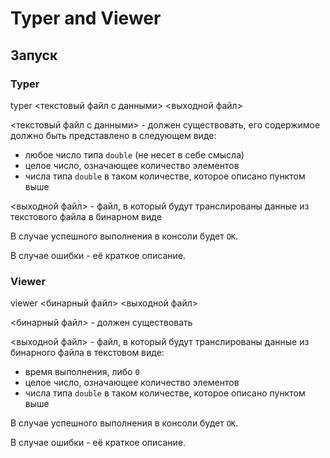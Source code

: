 # Typer and Viewer

## Запуск

### Typer

typer <текстовый файл с данными> <выходной файл>

<текстовый файл с данными> - должен существовать, его содержимое должно быть представлено в следующем виде:

 - любое число типа `double` (не несет в себе смысла)
 - целое число, означающее количество элементов
 - числа типа `double` в таком количестве, которое описано пунктом выше
 
<выходной файл> - файл, в который будут транслированы данные из текстового файла в бинарном виде

В случае успешного выполнения в консоли будет `OK`.

В случае ошибки - её краткое описание.

### Viewer 

viewer <бинарный файл> <выходной файл>

<бинарный файл> - должен существовать

<выходной файл> - файл, в который будут транслированы данные из бинарного файла в текстовом виде:

 - время выполнения, либо `0`
 - целое число, означающее количество элементов
 - числа типа `double` в таком количестве, которое описано пунктом выше

В случае успешного выполнения в консоли будет `OK`.

В случае ошибки - её краткое описание.
